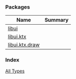 

### Packages

| Name | Summary |
|---|---|
| [libui](libui/README.md) |  |
| [libui.ktx](libui.ktx/README.md) |  |
| [libui.ktx.draw](libui.ktx.draw/README.md) |  |

### Index

[All Types](alltypes/README.md)